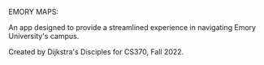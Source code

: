 EMORY MAPS:

An app designed to provide a streamlined experience in navigating Emory University's campus. 

Created by Dijkstra's Disciples for CS370, Fall 2022.